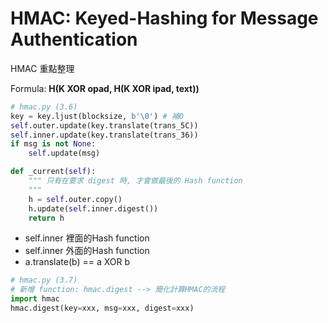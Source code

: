 HMAC: Keyed-Hashing for Message Authentication
==============================================
HMAC 重點整理

Formula: **H(K XOR opad, H(K XOR ipad, text))**

``` python
# hmac.py (3.6)
key = key.ljust(blocksize, b'\0') # 補0
self.outer.update(key.translate(trans_5C))
self.inner.update(key.translate(trans_36))
if msg is not None:
    self.update(msg)

def _current(self):
    """ 只有在要求 digest 時, 才會做最後的 Hash function
    """
    h = self.outer.copy()
    h.update(self.inner.digest())
    return h
```
* self.inner 裡面的Hash function
* self.inner 外面的Hash function
* a.translate(b) == a XOR b

``` python
# hmac.py (3.7)
# 新增 function: hmac.digest --> 簡化計算HMAC的流程
import hmac
hmac.digest(key=xxx, msg=xxx, digest=xxx)
```


